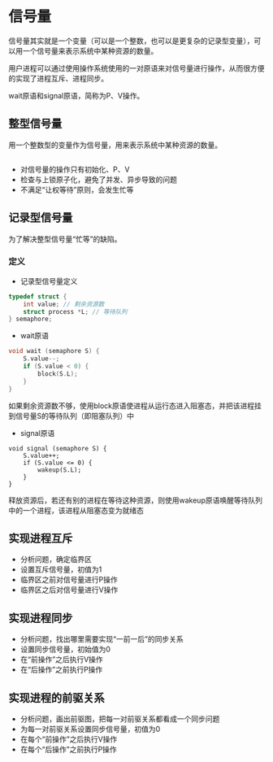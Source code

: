 # 信号量

信号量其实就是一个变量（可以是一个整数，也可以是更复杂的记录型变量），可以用一个信号量来表示系统中某种资源的数量。

用户进程可以通过使用操作系统使用的一对原语来对信号量进行操作，从而很方便的实现了进程互斥、进程同步。

wait原语和signal原语，简称为P、V操作。

## 整型信号量

用一个整数型的变量作为信号量，用来表示系统中某种资源的数量。

<img :src="$withBase='/img/signal-num.png'" class="align-center" />

- 对信号量的操作只有初始化、P、V
- 检查与上锁原子化，避免了并发、异步导致的问题
- 不满足“让权等待”原则，会发生忙等

## 记录型信号量

为了解决整型信号量“忙等”的缺陷。

### 定义

- 记录型信号量定义

```c++
typedef struct {
	int value; // 剩余资源数
	struct process *L; // 等待队列
} semaphore;
```

- wait原语

```c++
void wait (semaphore S) {
	S.value--;
	if (S.value < 0) {
		block(S.L);
	}
}
```

如果剩余资源数不够，使用block原语使进程从运行态进入阻塞态，并把该进程挂到信号量S的等待队列（即阻塞队列）中

- signal原语

```
void signal (semaphore S) {
	S.value++;
	if (S.value <= 0) {
		wakeup(S.L);
	}
}
```

释放资源后，若还有别的进程在等待这种资源，则使用wakeup原语唤醒等待队列中的一个进程，该进程从阻塞态变为就绪态

## 实现进程互斥

- 分析问题，确定临界区
- 设置互斥信号量，初值为1
- 临界区之前对信号量进行P操作
- 临界区之后对信号量进行V操作

## 实现进程同步

- 分析问题，找出哪里需要实现“一前一后”的同步关系
- 设置同步信号量，初始值为0
- 在“前操作”之后执行V操作
- 在“后操作”之前执行P操作

## 实现进程的前驱关系 

- 分析问题，画出前驱图，把每一对前驱关系都看成一个同步问题
- 为每一对前驱关系设置同步信号量，初值为0
- 在每个“前操作”之后执行V操作
- 在每个“后操作”之前执行P操作
